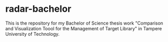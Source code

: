 # radar-bachelor

This is the repository for my Bachelor of Science thesis work "Comparison and Visualization Toool for the Management of Target Library" in Tampere University of Technology.
